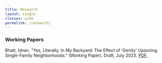 ```yaml
---
title: Research
layout: single
classes: wide
permalink: /research/
---
```


### Working Papers 

Bhatt, Ishan. "Yes, Literally, In My Backyard: The Effect of 'Gently' Upzoning Single-Family Neighborhoods." (Working Paper). Draft, July 2023. [PDF.][adu_pdf]

[adu_pdf]: /files/paper_adu.pdf

<!---
Single-family zoning protects preferences of local residents but limits housing supply, driving up home and rent prices. I study an increasingly popular middle ground approach: allowing homeowners to build accessory dwelling units (ADUs) on their properties. In 2016, the state of California legalized ADUs on most single-family lots in the state, overriding local regulations. Exploiting variation in treatment between single- and two- or three-family zones, I find upzoning had a significant effect on ADU construction. A single-family zone experienced .04 to .05 more ADUs permitted than a two- or three-family zone. Furthermore, I find that supply constraints strongly predict ADU construction, suggesting ADUs are filling gaps in rental supply. However, a linear panel model shows that ADUs are insufficient to decrease rent. I find no evidence that an ADU has a nuisance effect on nearby property values. My confidence interval excludes effects larger than a three percent reduction in property values, qualifying previous literature.

[Mossavar-Rahmani Center announces 2023 Dunlop Undergraduate Thesis Prize winner], Harvard Gazette, May 2023.

[Mossavar-Rahmani Center announces 2023 Dunlop Undergraduate Thesis Prize winner]: https://news.harvard.edu/gazette/story/newsplus/mossavar-rahmani-center-announces-2023-dunlop-undergraduate-thesis-prize-winner/

-->




